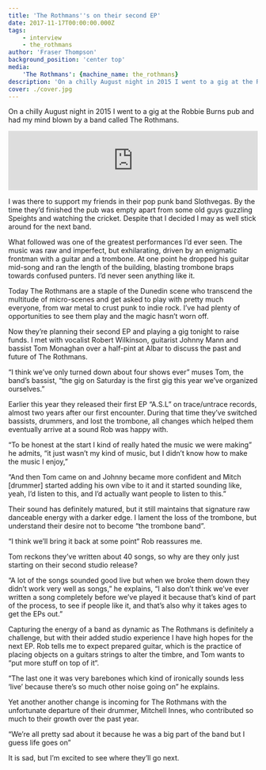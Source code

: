 ```yaml
---
title: 'The Rothmans''s on their second EP'
date: 2017-11-17T00:00:00.000Z
tags:
    - interview
    - the_rothmans
author: 'Fraser Thompson'
background_position: 'center top'
media:
    'The Rothmans': {machine_name: the_rothmans}
description: 'On a chilly August night in 2015 I went to a gig at the Robbie Burns pub and had my mind blown by a band called The Rothmans.'
cover: ./cover.jpg
---
```



On a chilly August night in 2015 I went to a gig at the Robbie Burns pub and had my mind blown by a band called The Rothmans.



<center><iframe style="border: 0; width: 100%; height: 120px;" src="https://bandcamp.com/EmbeddedPlayer/album=3541012277/size=large/bgcol=ffffff/linkcol=0687f5/tracklist=false/artwork=small/transparent=true/" seamless><a href="http://therothmans.bandcamp.com/album/a-s-l">A.S.L by The Rothmans</a></iframe></center>

I was there to support my friends in their pop punk band Slothvegas. By the time they’d finished the pub was empty apart from some old guys guzzling Speights and watching the cricket. Despite that I decided I may as well stick around for the next band.

What followed was one of the greatest performances I’d ever seen. The music was raw and imperfect, but exhilarating, driven by an enigmatic frontman with a guitar and a trombone. At one point he dropped his guitar mid-song and ran the length of the building, blasting trombone braps towards confused punters. I’d never seen anything like it.

Today The Rothmans are a staple of the Dunedin scene who transcend the multitude of  micro-scenes and get asked to play with pretty much everyone, from war metal to crust punk to indie rock. I’ve had plenty of opportunities to see them play and the magic hasn’t worn off.

Now they’re planning their second EP and playing a gig tonight to raise funds. I met with vocalist Robert Wilkinson, guitarist Johnny Mann and bassist Tom Monaghan over a half-pint at Albar to discuss the past and future of The Rothmans.

“I think we’ve only turned down about four shows ever” muses Tom, the band’s bassist, “the gig on Saturday is the first gig this year we’ve organized ourselves.”

Earlier this year they released their first EP “A.S.L” on trace/untrace records, almost two years after our first encounter. During that time they’ve switched bassists, drummers, and lost the trombone, all changes which helped them eventually arrive at a sound Rob was happy with.

“To be honest at the start I kind of really hated the music we were making” he admits, “it just wasn’t my kind of music, but I didn’t know how to make the music I enjoy,”

“And then Tom came on and Johnny became more confident and Mitch [drummer] started adding his own vibe to it and it started sounding like, yeah, I’d listen to this, and I’d actually want people to listen to this.”

Their sound has definitely matured, but it still maintains that signature raw danceable energy with a darker edge. I lament the loss of the trombone, but understand their desire not to become “the trombone band”.

“I think we’ll bring it back at some point“ Rob reassures me.

Tom reckons they’ve written about 40 songs, so why are they only just starting on their second studio release?

“A lot of the songs sounded good live but when we broke them down they didn’t work very well as songs,” he explains, “I also don’t think we’ve ever written a song completely before we’ve played it because that’s kind of part of the process, to see if people like it, and that’s also why it takes ages to get the EPs out.”

Capturing the energy of a band as dynamic as The Rothmans is definitely a challenge, but with their added studio experience I have high hopes for the next EP. Rob tells me to expect prepared guitar, which is the practice of placing objects on a guitars strings to alter the timbre, and Tom wants to “put more stuff on top of it“.

“The last one it was very barebones which kind of ironically sounds less ‘live’ because there’s so much other noise going on” he explains.

Yet another another change is incoming for The Rothmans with the unfortunate departure of their drummer, Mitchell Innes, who contributed so much to their growth over the past year.

“We’re all pretty sad about it because he was a big part of the band but I guess life goes on”

It is sad, but I’m excited to see where they’ll go next.
